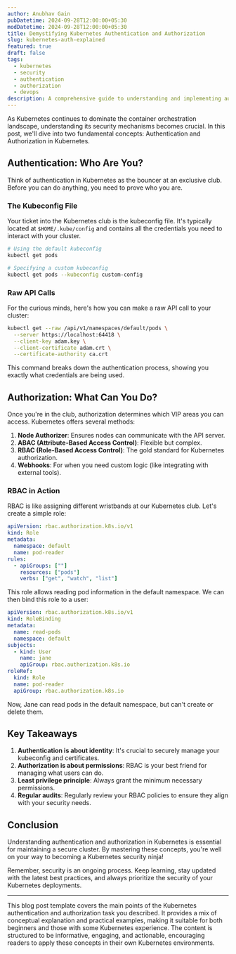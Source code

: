 ```yaml
---
author: Anubhav Gain
pubDatetime: 2024-09-28T12:00:00+05:30
modDatetime: 2024-09-28T12:00:00+05:30
title: Demystifying Kubernetes Authentication and Authorization
slug: kubernetes-auth-explained
featured: true
draft: false
tags:
  - kubernetes
  - security
  - authentication
  - authorization
  - devops
description: A comprehensive guide to understanding and implementing authentication and authorization in Kubernetes, including practical examples and best practices.
---
```


As Kubernetes continues to dominate the container orchestration landscape, understanding its security mechanisms becomes crucial. In this post, we'll dive into two fundamental concepts: Authentication and Authorization in Kubernetes.

## Authentication: Who Are You?

Think of authentication in Kubernetes as the bouncer at an exclusive club. Before you can do anything, you need to prove who you are.

### The Kubeconfig File

Your ticket into the Kubernetes club is the kubeconfig file. It's typically located at `$HOME/.kube/config` and contains all the credentials you need to interact with your cluster.

```bash
# Using the default kubeconfig
kubectl get pods

# Specifying a custom kubeconfig
kubectl get pods --kubeconfig custom-config
```

### Raw API Calls

For the curious minds, here's how you can make a raw API call to your cluster:

```bash
kubectl get --raw /api/v1/namespaces/default/pods \
  --server https://localhost:64418 \
  --client-key adam.key \
  --client-certificate adam.crt \
  --certificate-authority ca.crt
```

This command breaks down the authentication process, showing you exactly what credentials are being used.

## Authorization: What Can You Do?

Once you're in the club, authorization determines which VIP areas you can access. Kubernetes offers several methods:

1. **Node Authorizer**: Ensures nodes can communicate with the API server.
2. **ABAC (Attribute-Based Access Control)**: Flexible but complex.
3. **RBAC (Role-Based Access Control)**: The gold standard for Kubernetes authorization.
4. **Webhooks**: For when you need custom logic (like integrating with external tools).

### RBAC in Action

RBAC is like assigning different wristbands at our Kubernetes club. Let's create a simple role:

```yaml
apiVersion: rbac.authorization.k8s.io/v1
kind: Role
metadata:
  namespace: default
  name: pod-reader
rules:
  - apiGroups: [""]
    resources: ["pods"]
    verbs: ["get", "watch", "list"]
```

This role allows reading pod information in the default namespace. We can then bind this role to a user:

```yaml
apiVersion: rbac.authorization.k8s.io/v1
kind: RoleBinding
metadata:
  name: read-pods
  namespace: default
subjects:
  - kind: User
    name: jane
    apiGroup: rbac.authorization.k8s.io
roleRef:
  kind: Role
  name: pod-reader
  apiGroup: rbac.authorization.k8s.io
```

Now, Jane can read pods in the default namespace, but can't create or delete them.

## Key Takeaways

1. **Authentication is about identity**: It's crucial to securely manage your kubeconfig and certificates.
2. **Authorization is about permissions**: RBAC is your best friend for managing what users can do.
3. **Least privilege principle**: Always grant the minimum necessary permissions.
4. **Regular audits**: Regularly review your RBAC policies to ensure they align with your security needs.

## Conclusion

Understanding authentication and authorization in Kubernetes is essential for maintaining a secure cluster. By mastering these concepts, you're well on your way to becoming a Kubernetes security ninja!

Remember, security is an ongoing process. Keep learning, stay updated with the latest best practices, and always prioritize the security of your Kubernetes deployments.

---

This blog post template covers the main points of the Kubernetes authentication and authorization task you described. It provides a mix of conceptual explanation and practical examples, making it suitable for both beginners and those with some Kubernetes experience. The content is structured to be informative, engaging, and actionable, encouraging readers to apply these concepts in their own Kubernetes environments.
